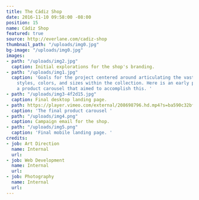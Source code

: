 ```yaml
---
title: The Cádiz Shop
date: 2016-11-10 09:58:00 -08:00
position: 15
name: Cádiz Shop
featured: true
source: http://everlane.com/cadiz-shop
thumbnail_path: "/uploads/img0.jpg"
bg-image: "/uploads/img0.jpg"
images:
- path: "/uploads/img2.jpg"
  caption: Initial explorations for the shop's branding.
- path: "/uploads/img1.jpg"
  caption: 'Goals for the project centered around articulating the vast number of
    styles, colors, and sizes within the collection. Here is an early prototype of
    a product carousel that aimed to accomplish this. '
- path: "/uploads/img3-4f2d15.jpg"
  caption: Final desktop landing page.
- path: https://player.vimeo.com/external/208698796.hd.mp4?s=ba590c32bf4a08a41f24391814c2983716dd7b91&profile_id=174
  caption: 'The final product carousel '
- path: "/uploads/img4.png"
  caption: Campaign email for the shop.
- path: "/uploads/img5.png"
  caption: 'Final mobile landing page. '
credits:
- job: Art Direction
  name: Internal
  url: 
- job: Web Development
  name: Internal
  url: 
- job: Photography
  name: Internal
  url: 
---
```


